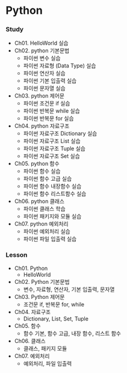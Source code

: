 # Python
### Study
* Ch01. HelloWorld 실습
* Ch02. python 기본문법
  - 파이썬 변수 실습
  - 파이썬 자료형 (Data Type) 실습
  - 파이썬 연산자 실습
  - 파이썬 기본 입출력 실습
  - 파이썬 문자열 실습
* Ch03. python 제어문
  - 파이썬 조건문 if 실습
  - 파이썬 반복문 while 실습
  - 파이썬 반복문 for 실습
* Ch04. python 자료구조
  - 파이썬 자료구조 Dictionary 실습
  - 파이썬 자료구조 List 실습
  - 파이썬 자료구조 Tuple 실습
  - 파이썬 자료구조 Set 실습
* Ch05. python 함수
  - 파이썬 함수 실습
  - 파이썬 함수 고급 실습
  - 파이썬 함수 내장함수 실습
  - 파이썬 함수 리스트함수 실습
* Ch06. python 클래스
  - 파이썬 클래스 학습
  - 파이썬 패키지와 모듈 실습
* Ch07. python 예외처리
  - 파이썬 예외처리 실습
  - 파이썬 파일 입출력 실습
### Lesson
* Ch01. Python
  - HelloWorld
* Ch02. Python 기본문법
  - 변수, 자료형, 연산자, 기본 입출력, 문자열
* Ch03. Python 제어문
  - 조건문 if, 반복문 for, while
* Ch04. 자료구조
  - Dictionary, List, Set, Tuple
* Ch05. 함수
  - 함수 기본, 함수 고급, 내장 함수, 리스트 함수
* Ch06. 클래스
  - 클래스, 패키지 모듈
* Ch07. 예외처리
  - 예외처리, 파일 입출력
